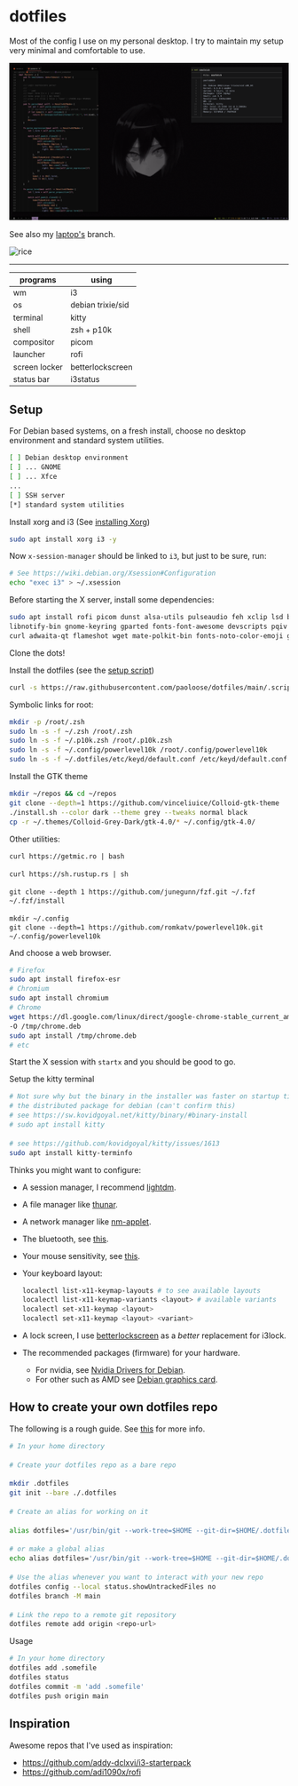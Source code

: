 # dotfiles

Most of the config I use on my personal desktop. I try to maintain
my setup very minimal and comfortable to use.

![rice](./.assets/2023-09-24_rice.png)

See also my [laptop's](https://github.com/paoloose/dotfiles/tree/laptop) branch.

![rice](https://raw.githubusercontent.com/paoloose/dotfiles/laptop/.assets/2023-21-09_rice.png)

---

| programs      | using             |
| ------------- | ----------------- |
| wm            | i3                |
| os            | debian trixie/sid |
| terminal      | kitty             |
| shell         | zsh + p10k        |
| compositor    | picom             |
| launcher      | rofi              |
| screen locker | betterlockscreen  |
| status bar    | i3status          |

## Setup

For Debian based systems, on a fresh install, choose no desktop environment and standard system utilities.

```sh
[ ] Debian desktop environment
[ ] ... GNOME
[ ] ... Xfce
...
[ ] SSH server
[*] standard system utilities
```

Install xorg and i3 (See [installing Xorg](https://wiki.debian.org/Xorg#Installing_Xorg))

```sh
sudo apt install xorg i3 -y
```

Now `x-session-manager` should be linked to `i3`, but just to be sure, run:

```sh
# See https://wiki.debian.org/Xsession#Configuration
echo "exec i3" > ~/.xsession
```

Before starting the X server, install some dependencies:

```sh
sudo apt install rofi picom dunst alsa-utils pulseaudio feh xclip lsd bat
libnotify-bin gnome-keyring gparted fonts-font-awesome devscripts pqiv bc
curl adwaita-qt flameshot wget mate-polkit-bin fonts-noto-color-emoji git
```

Clone the dots!

Install the dotfiles (see the [setup script](https://github.com/paoloose/dotfiles/blob/main/.scripts/setup.sh))

```sh
curl -s https://raw.githubusercontent.com/paoloose/dotfiles/main/.scripts/setup.sh | bash
```

Symbolic links for root:

```sh
mkdir -p /root/.zsh
sudo ln -s -f ~/.zsh /root/.zsh
sudo ln -s -f ~/.p10k.zsh /root/.p10k.zsh
sudo ln -s -f ~/.config/powerlevel10k /root/.config/powerlevel10k
sudo ln -s -f ~/.dotfiles/etc/keyd/default.conf /etc/keyd/default.conf
```

Install the GTK theme

```sh
mkdir ~/repos && cd ~/repos
git clone --depth=1 https://github.com/vinceliuice/Colloid-gtk-theme
./install.sh --color dark --theme grey --tweaks normal black
cp -r ~/.themes/Colloid-Grey-Dark/gtk-4.0/* ~/.config/gtk-4.0/
```

Other utilities:

```
curl https://getmic.ro | bash

curl https://sh.rustup.rs | sh

git clone --depth 1 https://github.com/junegunn/fzf.git ~/.fzf
~/.fzf/install

mkdir ~/.config
git clone --depth=1 https://github.com/romkatv/powerlevel10k.git ~/.config/powerlevel10k

```

And choose a web browser.

```sh
# Firefox
sudo apt install firefox-esr
# Chromium
sudo apt install chromium
# Chrome
wget https://dl.google.com/linux/direct/google-chrome-stable_current_amd64.deb
-O /tmp/chrome.deb
sudo apt install /tmp/chrome.deb
# etc
```

Start the X session with `startx` and you should be good to go.

Setup the kitty terminal

```sh
# Not sure why but the binary in the installer was faster on startup time than
# the distributed package for debian (can't confirm this)
# see https://sw.kovidgoyal.net/kitty/binary/#binary-install
# sudo apt install kitty

# see https://github.com/kovidgoyal/kitty/issues/1613
sudo apt install kitty-terminfo
```

Thinks you might want to configure:

- A session manager, I recommend [lightdm](https://wiki.debian.org/LightDM).
- A file manager like [thunar](https://wiki.debian.org/Thunar).
- A network manager like [nm-applet](https://wiki.debian.org/NetworkManager).
- The bluetooth, see [this](https://wiki.debian.org/BluetoothUser).
- Your mouse sensitivity, see [this](https://askubuntu.com/a/1051759).
- Your keyboard layout:

  ```sh
  localectl list-x11-keymap-layouts # to see available layouts
  localectl list-x11-keymap-variants <layout> # available variants
  localectl set-x11-keymap <layout>
  localectl set-x11-keymap <layout> <variant>
  ```

- A lock screen, I use [betterlockscreen](https://github.com/betterlockscreen/betterlockscreen#installation)
  as a *better* replacement for i3lock.

- The recommended packages (firmware) for your hardware.

  - For nvidia, see [Nvidia Drivers for Debian](https://wiki.debian.org/NvidiaGraphicsDrivers).
  - For other such as AMD see [Debian graphics card](https://wiki.debian.org/GraphicsCard).

## How to create your own dotfiles repo

The following is a rough guide. See [this](https://news.ycombinator.com/item?id=11070797) for more info.

```bash
# In your home directory

# Create your dotfiles repo as a bare repo

mkdir .dotfiles
git init --bare ./.dotfiles

# Create an alias for working on it

alias dotfiles='/usr/bin/git --work-tree=$HOME --git-dir=$HOME/.dotfiles'

# or make a global alias
echo alias dotfiles='/usr/bin/git --work-tree=$HOME --git-dir=$HOME/.dotfiles' >> ~/.zshrc # or ~/.bashrc

# Use the alias whenever you want to interact with your new repo
dotfiles config --local status.showUntrackedFiles no
dotfiles branch -M main

# Link the repo to a remote git repository
dotfiles remote add origin <repo-url>
```

Usage

```bash
# In your home directory
dotfiles add .somefile
dotfiles status
dotfiles commit -m 'add .somefile'
dotfiles push origin main
```

## Inspiration

Awesome repos that I've used as inspiration:

- <https://github.com/addy-dclxvi/i3-starterpack>
- <https://github.com/adi1090x/rofi>
